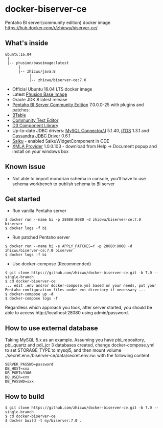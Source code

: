 # docker-biserver-ce
Pentaho BI server(community edition) docker image. https://hub.docker.com/r/zhicwu/biserver-ce/

## What's inside
```
ubuntu:16.04
 |
 |-- phusion/baseimage:latest
      |
      |-- zhicwu/java:8
           |
           |-- zhicwu/biserver-ce:7.0
```
* Official Ubuntu 16.04 LTS docker image
* Latest [Phusion Base Image](https://github.com/phusion/baseimage-docker)
* Oracle JDK 8 latest release
* [Pentaho BI Server Community Edition](http://community.pentaho.com/) 7.0.0.0-25 with plugins and patches:
 * [BTable](https://sourceforge.net/projects/btable/)
 * [Community Text Editor](http://www.webdetails.pt/ctools/cte/)
 * [D3 Component Library](https://github.com/webdetails/d3ComponentLibrary)
 * Up-to-date JDBC drivers: [MySQL Connector/J](http://dev.mysql.com/downloads/connector/j/) 5.1.40, [jTDS](https://sourceforge.net/projects/jtds/) 1.3.1 and [Cassandra JDBC Driver](https://github.com/zhicwu/cassandra-jdbc-driver) 0.6.1
 * [Saiku](http://community.meteorite.bi/) - enabled SaikuWidgetComponent in CDE
 * [XMLA Provider](https://sourceforge.net/projects/xmlaconnect/) 1.0.0.103 - download from Help -> Document popup and install on your windows box

## Known issue
- Not able to import mondrian schema in console, you'll have to use schema workbench to publish schema to BI server

## Get started
- Run vanilla Pentaho server
```
$ docker run --name bi -p 28080:8080 -d zhicwu/biserver-ce:7.0 biserver
$ docker logs -f bi
```
- Run patched Pentaho server
```
$ docker run --name bi -e APPLY_PATCHES=Y -p 28080:8080 -d zhicwu/biserver-ce:7.0 biserver
$ docker logs -f bi
```
- Use docker-compose (Recommended)
```
$ git clone https://github.com/zhicwu/docker-biserver-ce.git -b 7.0 --single-branch
$ cd docker-biserver-ce
... edit .env and/or docker-compose.yml based on your needs, put your Pentaho configuration files under ext directory if necessary ...
$ docker-compose up -d
$ docker-compose logs -f
```
Regardless which approach you took, after server started, you should be able to access http://localhost:28080 using admin/password.

## How to use external database
Taking MySQL 5.x as an example. Assuming you have pbi_repository, pbi_quartz and pdi_jcr 3 databases created, change docker-compose.yml to set STORAGE_TYPE to mysql5, and then mount volume ./secret.env:/biserver-ce/data/secret.env:rw: with the following content:
```
SERVER_PASSWD=password
DB_HOST=xxx
DB_PORT=3306
DB_USER=xxx
DB_PASSWD=xxx
```

## How to build
```
$ git clone https://github.com/zhicwu/docker-biserver-ce.git -b 7.0 --single-branch
$ cd docker-biserver-ce
$ docker build -t my/biserver:7.0 .
```
